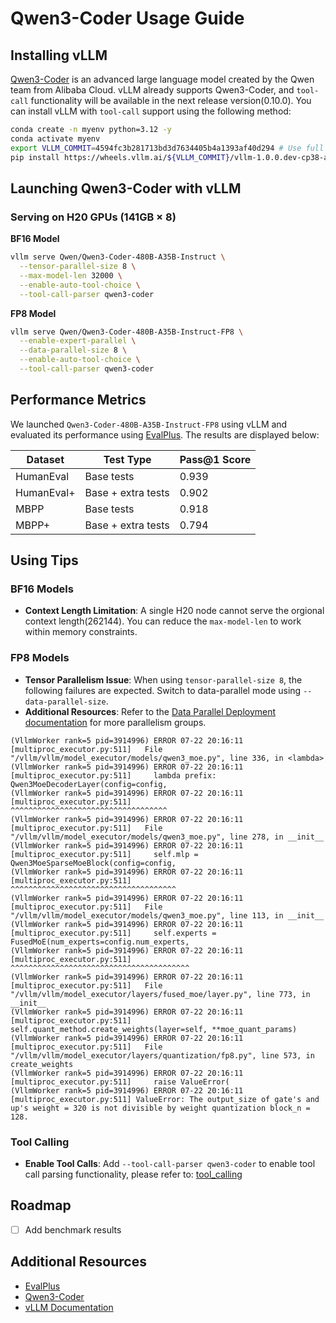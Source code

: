 # Qwen3-Coder Usage Guide

## Installing vLLM

[Qwen3-Coder](https://github.com/QwenLM/Qwen3-Coder) is an advanced large language model created by the Qwen team from Alibaba Cloud. vLLM already supports Qwen3-Coder, and `tool-call` functionality will be available in the next release version(0.10.0). You can install vLLM with `tool-call` support using the following method:

```bash
conda create -n myenv python=3.12 -y
conda activate myenv
export VLLM_COMMIT=4594fc3b281713bd3d7634405b4a1393af40d294 # Use full commit hash from the main branch
pip install https://wheels.vllm.ai/${VLLM_COMMIT}/vllm-1.0.0.dev-cp38-abi3-manylinux1_x86_64.whl
```

## Launching Qwen3-Coder with vLLM

### Serving on H20 GPUs (141GB × 8)

**BF16 Model**

```bash
vllm serve Qwen/Qwen3-Coder-480B-A35B-Instruct \
  --tensor-parallel-size 8 \
  --max-model-len 32000 \
  --enable-auto-tool-choice \
  --tool-call-parser qwen3-coder
```

**FP8 Model**

```bash
vllm serve Qwen/Qwen3-Coder-480B-A35B-Instruct-FP8 \
  --enable-expert-parallel \
  --data-parallel-size 8 \
  --enable-auto-tool-choice \
  --tool-call-parser qwen3-coder
```

## Performance Metrics

We launched `Qwen3-Coder-480B-A35B-Instruct-FP8` using vLLM and evaluated its performance using  [EvalPlus](https://github.com/evalplus/evalplus). The results are displayed below:

| Dataset | Test Type | Pass@1 Score |
|-----------|-----------|--------------|
| HumanEval | Base tests | 0.939 |
| HumanEval+ | Base + extra tests | 0.902 |
| MBPP | Base tests | 0.918 |
| MBPP+ | Base + extra tests | 0.794 |

## Using Tips

### BF16 Models
- **Context Length Limitation**: A single H20 node cannot serve the orgional context length(262144). You can reduce the `max-model-len` to work within memory constraints.

### FP8 Models
- **Tensor Parallelism Issue**: When using `tensor-parallel-size 8`, the following failures are expected. Switch to data-parallel mode using `--data-parallel-size`. 
- **Additional Resources**: Refer to the [Data Parallel Deployment documentation](https://docs.vllm.ai/en/latest/serving/data_parallel_deployment.html) for more parallelism groups.

```shell
(VllmWorker rank=5 pid=3914996) ERROR 07-22 20:16:11 [multiproc_executor.py:511]   File "/vllm/vllm/model_executor/models/qwen3_moe.py", line 336, in <lambda>
(VllmWorker rank=5 pid=3914996) ERROR 07-22 20:16:11 [multiproc_executor.py:511]     lambda prefix: Qwen3MoeDecoderLayer(config=config,
(VllmWorker rank=5 pid=3914996) ERROR 07-22 20:16:11 [multiproc_executor.py:511]                    ^^^^^^^^^^^^^^^^^^^^^^^^^^^^^^^^^^^
(VllmWorker rank=5 pid=3914996) ERROR 07-22 20:16:11 [multiproc_executor.py:511]   File "/vllm/vllm/model_executor/models/qwen3_moe.py", line 278, in __init__
(VllmWorker rank=5 pid=3914996) ERROR 07-22 20:16:11 [multiproc_executor.py:511]     self.mlp = Qwen3MoeSparseMoeBlock(config=config,
(VllmWorker rank=5 pid=3914996) ERROR 07-22 20:16:11 [multiproc_executor.py:511]                ^^^^^^^^^^^^^^^^^^^^^^^^^^^^^^^^^^^^^
(VllmWorker rank=5 pid=3914996) ERROR 07-22 20:16:11 [multiproc_executor.py:511]   File "/vllm/vllm/model_executor/models/qwen3_moe.py", line 113, in __init__
(VllmWorker rank=5 pid=3914996) ERROR 07-22 20:16:11 [multiproc_executor.py:511]     self.experts = FusedMoE(num_experts=config.num_experts,
(VllmWorker rank=5 pid=3914996) ERROR 07-22 20:16:11 [multiproc_executor.py:511]                    ^^^^^^^^^^^^^^^^^^^^^^^^^^^^^^^^^^^^^^^^
(VllmWorker rank=5 pid=3914996) ERROR 07-22 20:16:11 [multiproc_executor.py:511]   File "/vllm/vllm/model_executor/layers/fused_moe/layer.py", line 773, in __init__
(VllmWorker rank=5 pid=3914996) ERROR 07-22 20:16:11 [multiproc_executor.py:511]     self.quant_method.create_weights(layer=self, **moe_quant_params)
(VllmWorker rank=5 pid=3914996) ERROR 07-22 20:16:11 [multiproc_executor.py:511]   File "/vllm/vllm/model_executor/layers/quantization/fp8.py", line 573, in create_weights
(VllmWorker rank=5 pid=3914996) ERROR 07-22 20:16:11 [multiproc_executor.py:511]     raise ValueError(
(VllmWorker rank=5 pid=3914996) ERROR 07-22 20:16:11 [multiproc_executor.py:511] ValueError: The output_size of gate's and up's weight = 320 is not divisible by weight quantization block_n = 128.
```

### Tool Calling
- **Enable Tool Calls**: Add `--tool-call-parser qwen3-coder` to enable tool call parsing functionality, please refer to: [tool_calling](https://docs.vllm.ai/en/latest/features/tool_calling.html)

## Roadmap

- [ ] Add benchmark results


## Additional Resources

- [EvalPlus](https://github.com/evalplus/evalplus)
- [Qwen3-Coder](https://github.com/QwenLM/Qwen3-Coder)
- [vLLM Documentation](https://docs.vllm.ai/)
